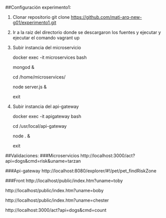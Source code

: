 ##Configuración experimento1:


1. Clonar repositorio
   git clone https://github.com/mati-arq-new-g01/experimento1.git

2. Ir a la raiz del directorio donde se descargaron los fuentes y ejecutar y ejecutar el comando
   vagrant up

3. Subir instancia del microservicio
	
	docker exec -it microservices bash

	mongod &
	
  	cd /home/microservices/
  
  	node server.js &
  	
  	exit

4. Subir instancia del api-gateway

	docker exec -it apigateway bash
  	
	cd /usr/local/api-gateway
		
  	node . &
  
  	exit

##Validaciones:
###Microservicios
http://localhost:3000/act?api=dogs&cmd=risk&uname=tarzan

###Api-gateway
http://localhost:8080/explorer/#!/pet/pet_findRiskZone

###Front
http://localhost/public/index.htm?uname=toby

http://localhost/public/index.htm?uname=boby

http://localhost/public/index.htm?uname=chester

http://localhost:3000/act?api=dogs&cmd=count
